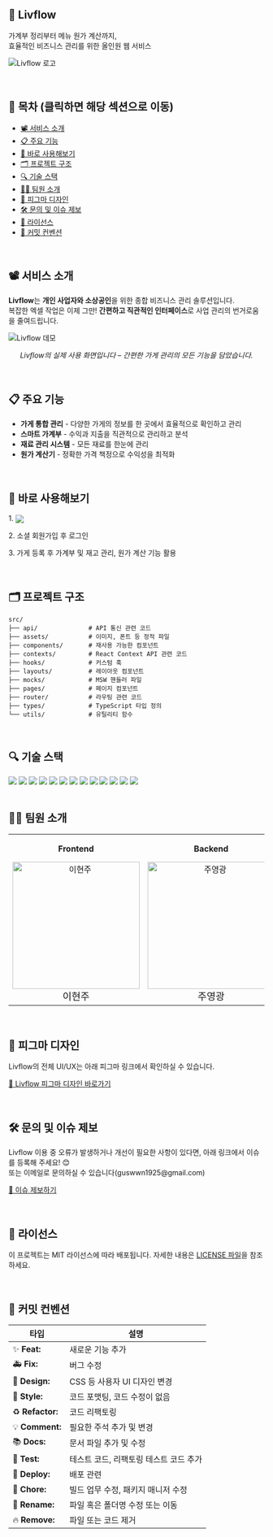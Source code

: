 ## 🐳 Livflow

<p>가계부 정리부터 메뉴 원가 계산까지,<br />효율적인 비즈니스 관리를 위한 올인원 웹 서비스</h3>

![Livflow 로고](https://raw.githubusercontent.com/glory-coffee-project/Livflow-FE/main/public/og-image.png)

<br />

## 📑 목차 (클릭하면 해당 섹션으로 이동)

- [📽 서비스 소개](#-서비스-소개)
- [📋 주요 기능](#-주요-기능)
- [🚀 바로 사용해보기](#-바로-사용해보기)
- [🗂 프로젝트 구조](#-프로젝트-구조)
- [🔍️ 기술 스택](#-기술-스택)
- [🧑‍💻 팀원 소개](#-팀원-소개)
- [🎨 피그마 디자인](#-피그마-디자인)
- [🛠 문의 및 이슈 제보](#-문의-및-이슈-제보)
- [📜 라이선스](#-라이선스)
- [🌱 커밋 컨벤션](#-커밋-컨벤션)

<br />

## 📽 서비스 소개

<p><strong>Livflow</strong>는 <strong>개인 사업자와 소상공인</strong>을 위한 종합 비즈니스 관리 솔루션입니다.<br />
복잡한 엑셀 작업은 이제 그만! <strong>간편하고 직관적인 인터페이스</strong>로 사업 관리의 번거로움을 줄여드립니다.</h3>

![Livflow 데모](https://raw.githubusercontent.com/glory-coffee-project/Livflow-FE/main/src/assets/livflow_demo.gif)

<p align="center"><i>Livflow의 실제 사용 화면입니다 – 간편한 가게 관리의 모든 기능을 담았습니다.</i></p>

<br />

## 📋 주요 기능

- **가게 통합 관리** - 다양한 가게의 정보를 한 곳에서 효율적으로 확인하고 관리
- **스마트 가계부** - 수익과 지출을 직관적으로 관리하고 분석
- **재료 관리 시스템** - 모든 재료를 한눈에 관리
- **원가 계산기** - 정확한 가격 책정으로 수익성을 최적화

<br />

## 🚀 바로 사용해보기

<p>
  1. 
  <a href="https://www.livflow.co.kr" target="_blank" style="display: inline-block; vertical-align: middle;">
    <img src="https://img.shields.io/badge/Livflow%20바로가기-0078D4?style=for-the-badge&logoColor=white"/>
  </a>
</p>

<p>2. 소셜 회원가입 후 로그인</p>
<p>3. 가게 등록 후 가계부 및 재고 관리, 원가 계산 기능 활용</p>

<br />

## 🗂 프로젝트 구조

```
src/
├── api/              # API 통신 관련 코드
├── assets/           # 이미지, 폰트 등 정적 파일
├── components/       # 재사용 가능한 컴포넌트
├── contexts/         # React Context API 관련 코드
├── hooks/            # 커스텀 훅
├── layouts/          # 레이아웃 컴포넌트
├── mocks/            # MSW 핸들러 파일
├── pages/            # 페이지 컴포넌트
├── router/           # 라우팅 관련 코드
├── types/            # TypeScript 타입 정의
└── utils/            # 유틸리티 함수
```

<br />

## 🔍️ 기술 스택

<div>
  <img src="https://img.shields.io/badge/vite-646CFF?style=for-the-badge&logo=vite&logoColor=white"/>
   <img src="https://img.shields.io/badge/typescript-3178C6?style=for-the-badge&logo=typescript&logoColor=white"/>
  <img src="https://img.shields.io/badge/react.js-61DAFB?style=for-the-badge&logo=react&logoColor=black"/>
  <img src="https://img.shields.io/badge/react_query-FF4154?style=for-the-badge&logo=reactquery&logoColor=white"/>
  <img src="https://img.shields.io/badge/react_router-CA4245?style=for-the-badge&logo=reactrouter&logoColor=white"/>
  <img src="https://img.shields.io/badge/axios-5A29E4?style=for-the-badge&logo=axios&logoColor=white"/>
  <img src="https://img.shields.io/badge/react_hook_form-EC5990?style=for-the-badge&logo=reacthookform&logoColor=white"/>
  <img src="https://img.shields.io/badge/tailwind-06B6D4?style=for-the-badge&logo=tailwind Css&logoColor=white"/>
  <img src="https://img.shields.io/badge/chart.js-FF6384?style=for-the-badge&logo=chart.js&logoColor=white"/>
  <img src="https://img.shields.io/badge/framer_motion-0055FF?style=for-the-badge&logo=framer&logoColor=white"/>
  <img src="https://img.shields.io/badge/msw-FF6A33?style=for-the-badge&logo=mockserviceworker&logoColor=white"/>
  <img src="https://img.shields.io/badge/prettier-F7B93E?style=for-the-badge&logo=prettier&logoColor=black"/>
  <img src="https://img.shields.io/badge/eslint-4B32C3?style=for-the-badge&logo=eslint&logoColor=white"/>
</div>

<br />

## 🧑‍💻 팀원 소개

<table>
  <tr>
    <td align="center">
    <P><strong>Frontend</strong></P>
      <a href="https://github.com/Yi-HyeonJu" style="text-decoration: none;">
        <img src="https://avatars.githubusercontent.com/u/164320612?v=4" width="250px;" alt="이현주"/><br />
        <span style="font-size: 1.2rem;">이현주</span>
      </a>
    </td>
     <td align="center">
     <P><strong>Backend</strong></P>
      <a href="https://github.com/youngkwangjoo" style="text-decoration: none;">
        <img src="https://avatars.githubusercontent.com/u/164307740?v=4" width="250px;" alt="주영광"/><br />
        <span style="font-size: 1.2rem;">주영광</span>
      </a>
    </td>
  </tr>
</table>

<br />

## 🎨 피그마 디자인

<p>Livflow의 전체 UI/UX는 아래 피그마 링크에서 확인하실 수 있습니다.</p>
<p><a href="https://www.figma.com/design/hqydyRgnA3aTIoLjmpTIF1/%EC%BB%A4%ED%94%BC-%ED%94%84%EB%A1%9C%EC%A0%9D%ED%8A%B8?node-id=0-1&t=lEMLCo7uYYwRIGzd-1" target="_blank">
    🔗 Livflow 피그마 디자인 바로가기</a></p>

<br />

## 🛠 문의 및 이슈 제보

<p>Livflow 이용 중 오류가 발생하거나 개선이 필요한 사항이 있다면,
아래 링크에서 이슈를 등록해 주세요! 😊 <br/> 또는 이메일로 문의하실 수 있습니다(guswwn1925@gmail.com)</p>
<p><a href="https://github.com/glory-coffee-project/Livflow-FE/issues" target="_blank">🔗 이슈 제보하기</a></p>

<br />

## 📜 라이선스

<p>이 프로젝트는 MIT 라이선스에 따라 배포됩니다. 자세한 내용은 <a href="LICENSE">LICENSE 파일</a>을 참조하세요.</p>

<br />

## 🌱 커밋 컨벤션

| 타입             | 설명                                   |
| ---------------- | -------------------------------------- |
| ✨ **Feat:**     | 새로운 기능 추가                       |
| 🚑 **Fix:**      | 버그 수정                              |
| 🎨 **Design:**   | CSS 등 사용자 UI 디자인 변경           |
| 💄 **Style:**    | 코드 포맷팅, 코드 수정이 없음          |
| ♻️ **Refactor:** | 코드 리팩토링                          |
| 💡 **Comment:**  | 필요한 주석 추가 및 변경               |
| 📚 **Docs:**     | 문서 파일 추가 및 수정                 |
| 🧪 **Test:**     | 테스트 코드, 리팩토링 테스트 코드 추가 |
| 🚀 **Deploy:**   | 배포 관련                              |
| 📰 **Chore:**    | 빌드 업무 수정, 패키지 매니저 수정     |
| 🚚 **Rename:**   | 파일 혹은 폴더명 수정 또는 이동        |
| 🔥 **Remove:**   | 파일 또는 코드 제거                    |
